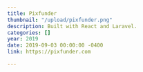 ```yaml
---
title: Pixfunder
thumbnail: "/upload/pixfunder.png"
description: Built with React and Laravel.
categories: []
year: 2019
date: 2019-09-03 00:00:00 -0400
link: https://pixfunder.com

---
```

